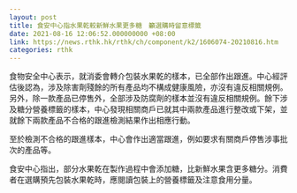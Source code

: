 ```yaml
---
layout: post
title: 食安中心指水果乾較新鮮水果更多糖　籲選購時留意標籤
date: 2021-08-16 12:06:52.000000000 +08:00
link: https://news.rthk.hk/rthk/ch/component/k2/1606074-20210816.htm
categories: rthk
---
```


食物安全中心表示，就消委會轉介包裝水果乾的樣本，已全部作出跟進。中心經評估後認為，涉及除害劑殘餘的所有產品均不構成健康風險，亦沒有違反相關規例。另外，除一款產品已停售外，全部涉及防腐劑的樣本並沒有違反相關規例。餘下涉及糖分營養標籤的樣本，中心發現相關商戶已就其中兩款產品進行整改或下架，並就餘下兩款產品不合格的跟進檢測結果作出相應行動。

至於檢測不合格的跟進樣本，中心會作出適當跟進，例如要求有關商戶停售涉事批次的產品等。

食安中心指出，部分水果乾在製作過程中會添加糖，比新鮮水果含更多糖分。消費者在選購預先包裝水果乾時，應閱讀包裝上的營養標籤及注意食用分量。
